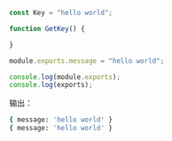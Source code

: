 ```javascript
const Key = "hello world";

function GetKey() {

}

module.exports.message = "hello world";

console.log(module.exports);
console.log(exports);
```

输出：

```bash
{ message: 'hello world' }
{ message: 'hello world' }
```